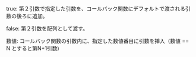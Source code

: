 true: 第２引数で指定した引数を、コールバック関数にデフォルトで渡される引数の後ろに追加。

false: 第２引数を配列として渡す。

数値: コールバック関数の引数内に、指定した数値番目に引数を挿入（数値 == N とすると第N+1引数)

